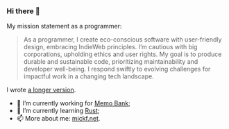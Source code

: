 ### Hi there 👋

My mission statement as a programmer:

> As a programmer, I create eco-conscious software with user-friendly design, embracing IndieWeb principles. I’m cautious with big corporations, upholding ethics and user rights. My goal is to produce durable and sustainable code, prioritizing maintainability and developer well-being. I respond swiftly to evolving challenges for impactful work in a changing tech landscape.

I wrote [a longer version][mission].

- 🔭 I’m currently working for [Memo Bank][mb];
- 🌱 I’m currently learning [Rust][learning];
- 📫 More about me: [mickf.net](https://www.mickf.net/).

[mission]: https://bootstragram.com/blog/developer-mission-statement/
[mb]: https://github.com/memobank
[learning]: https://github.com/dirtyhenry/rust-blocks
